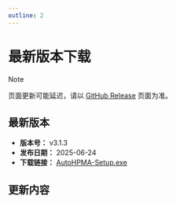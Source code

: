 ```yaml
---
outline: 2
---
```


# 最新版本下载

> [!NOTE]
> 页面更新可能延迟，请以 [GitHub Release](https://github.com/FelixChristian011226/AutoHPMA/releases/tag/v3.1.3) 页面为准。

## 最新版本
- **版本号：** v3.1.3  
- **发布日期：** 2025-06-24
- **下载链接：** [AutoHPMA-Setup.exe](https://github.com/FelixChristian011226/AutoHPMA/releases/download/v3.1.3/AutoHPMA-Setup.exe)

## 更新内容
<!--@include: ./parts/latest-release-body.md-->
